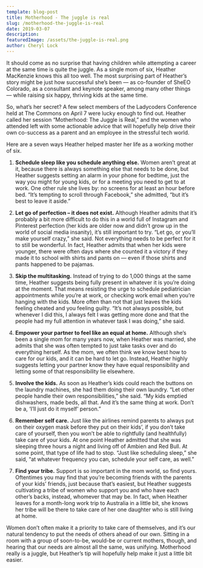 ```yaml
---
template: blog-post
title: Motherhood - The juggle is real
slug: /motherhood-the-juggle-is-real
date: 2019-03-07
description: 
featuredImage: /assets/the-juggle-is-real.png
author: Cheryl Lock
---
```

It should come as no surprise that having children while attempting a career at the same time is quite the juggle. As a single mom of six, Heather MacKenzie knows this all too well. The most surprising part of Heather’s story might be just how successful she’s been — as co-founder of SheEO Colorado, as a consultant and keynote speaker, among many other things — while raising six happy, thriving kids at the same time.

So, what’s her secret? A few select members of the Ladycoders Conference held at The Commons on April 7 were lucky enough to find out. Heather called her session “Motherhood: The Juggle is Real,” and the women who attended left with some actionable advice that will hopefully help drive their own co-success as a parent and an employee in the stressful tech world.

Here are a seven ways Heather helped master her life as a working mother of six.

1. **Schedule sleep like you schedule anything else.** Women aren’t great at it, because there is always something else that needs to be done, but Heather suggests setting an alarm in your phone for bedtime, just the way you might for young kids, or for a meeting you need to get to at work. One other rule she lives by: no screens for at least an hour before bed. “It’s tempting to scroll through Facebook,” she admitted, “but it’s best to leave it aside.”

2. **Let go of perfection – it does not exist.** Although Heather admits that it’s probably a bit more difficult to do this in a world full of Instagram and Pinterest perfection (her kids are older now and didn’t grow up in the world of social media insanity), it’s still important to try. “Let go, or you’ll make yourself crazy,” she said. Not everything needs to be perfect for it to still be wonderful. In fact, Heather admits that when her kids were younger, there were often days where she counted it a victory if they made it to school with shirts and pants on — even if those shirts and pants happened to be pajamas.

3. **Skip the multitasking.** Instead of trying to do 1,000 things at the same time, Heather suggests being fully present in whatever it is you’re doing at the moment. That means resisting the urge to schedule pediatrician appointments while you’re at work, or checking work email when you’re hanging with the kids. More often than not that just leaves the kids feeling cheated and you feeling guilty. “It’s not always possible, but whenever I did this, I always felt I was getting more done and that the people had my full attention in whatever task I was doing,” she said.

4. **Empower your partner to feel like an equal at home.** Although she’s been a single mom for many years now, when Heather was married, she admits that she was often tempted to just take tasks over and do everything herself. As the mom, we often think we know best how to care for our kids, and it can be hard to let go. Instead, Heather highly suggests letting your partner know they have equal responsibility and letting some of that responsibility lie elsewhere.

5. **Involve the kids.** As soon as Heather’s kids could reach the buttons on the laundry machines, she had them doing their own laundry. “Let other people handle their own responsibilities,” she said. “My kids emptied dishwashers, made beds, all that. And it’s the same thing at work. Don’t be a, ‘I’ll just do it myself’ person.”

6. **Remember self care.** Just like the airlines remind parents to always put on their oxygen mask before they put on their kids’, if you don’t take care of yourself, then you won’t be able to rightfully (and healthfully) take care of your kids. At one point Heather admitted that she was sleeping three hours a night and living off of Ambien and Red Bull. At some point, that type of life had to stop. “Just like scheduling sleep,” she said, “at whatever frequency you can, schedule your self care, as well.”

7. **Find your tribe.** Support is so important in the mom world, so find yours. Oftentimes you may find that you’re becoming friends with the parents of your kids’ friends, just because that’s easiest, but Heather suggests cultivating a tribe of women who support you and who have each other’s backs, instead, whomever that may be. In fact, when Heather leaves for a month-long work trip to Australia in a little bit, she knows her tribe will be there to take care of her one daughter who is still living at home.

Women don’t often make it a priority to take care of themselves, and it’s our natural tendency to put the needs of others ahead of our own. Sitting in a room with a group of soon-to-be, would-be or current mothers, though, and hearing that our needs are almost all the same, was unifying. Motherhood really is a juggle, but Heather’s tip will hopefully help make it just a little bit easier.